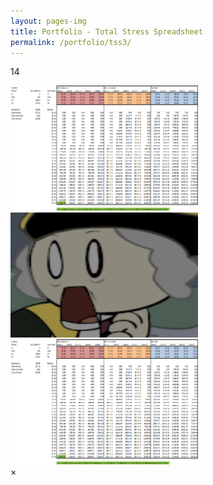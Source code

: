 ```yaml
---
layout: pages-img
title: Portfolio - Total Stress Spreadsheet
permalink: /portfolio/tss3/
---
```


[comment]: <> (https://stackoverflow.com/questions/47798971/several-modal-images-on-page)

<meta name="viewport" content="width=device-width, initial-scale=1">

<p> 14 </p>

<img class="myImages" id="myImg" src="/assets/images/TSS.png" alt="Midnight sun in Lofoten, Norway" width="300" height="200">
<br>
<img class="myImages" id="myImg" src="/assets/images/avatar.jpg" alt="Fishermen's cabins in Lofoten, Norway" width="300" height="200">
<br>
<img class="myImages" id="myImg" src="/assets/images/TSS.png" alt="Gerirangerfjord, Norway" width="300" height="200">

<div id="myModal" class="modal">
  <span class="close">&times;</span>
  <img class="modal-content" id="img01">
  <div id="caption"></div>
</div>

<script src="/assets/js/modals_img.js"></script>            

